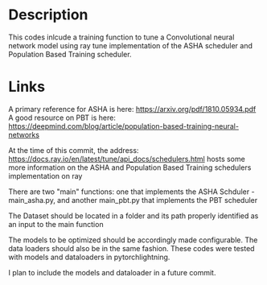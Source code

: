 # Description
This codes inlcude a training function to tune a Convolutional neural network model using ray tune implementation of the ASHA scheduler and Population Based Training scheduler.

# Links
A primary reference for ASHA is here:  https://arxiv.org/pdf/1810.05934.pdf
A good resource on PBT is here:  https://deepmind.com/blog/article/population-based-training-neural-networks

At the time of this commit, the address: https://docs.ray.io/en/latest/tune/api_docs/schedulers.html hosts some more information on the ASHA and Population Based Training schedulers implementation on ray 

There are two "main" functions: one that implements the ASHA Schduler - main_asha.py, and another main_pbt.py that implements the PBT scheduler 

The Dataset should be located in a folder and its path properly identified as an input to the main function

The models to be optimized should be accordingly made configurable. The data loaders should also be in the same fashion. These codes were tested with models and dataloaders in pytorchlightning.

I plan to include the models and dataloader in a future commit.
